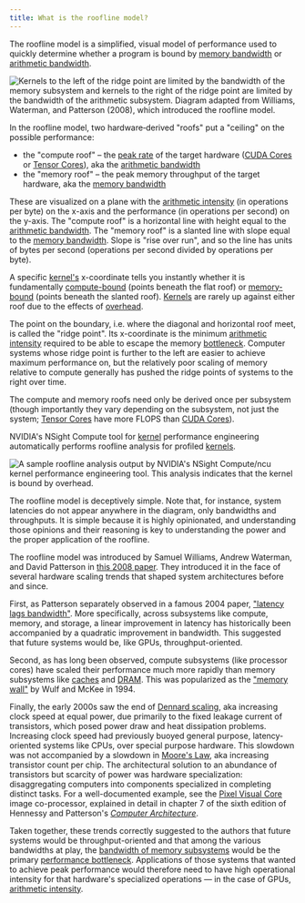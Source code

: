 ```yaml
---
title: What is the roofline model?
---
```


The roofline model is a simplified, visual model of performance used to quickly determine whether a program is bound by [memory bandwidth](/gpu-glossary/perf/FIXME) or [arithmetic bandwidth](/gpu-glossary/perf/FIXME).

![[Kernels](/gpu-glossary/device-software/kernel) to the left of the ridge point are [limited by the bandwidth of the memory subsystem](/gpu-glossary/perf/FIXME) and [kernels](/gpu-glossary/device-software/kernel) to the right of the ridge point are [limited by the bandwidth of the arithmetic subsystem](/gpu-glossary/perf/FIXME). Diagram adapted from [Williams, Waterman, and Patterson (2008)](https://people.eecs.berkeley.edu/~kubitron/cs252/handouts/papers/RooflineVyNoYellow.pdf), which introduced the roofline model.](GPU%20Performance%20Glossary%202251e7f1694980bd93e4f67a75c6e489/terminal-roofline-model(1)%201.png)

In the roofline model, two hardware‑derived "roofs" put a "ceiling" on the possible performance:

- the "compute roof" – the [peak rate](/gpu-glossary/perf/FIXME) of the target hardware ([CUDA Cores](modal.com/gpu-glossary/device-hardware/cuda-core) or [Tensor Cores](/gpu-glossary/device-hardware/tensor-core)), aka the [arithmetic bandwidth](/gpu-glossary/perf/FIXME)
- the "memory roof" – the peak memory throughput of the target hardware, aka the [memory bandwidth](/gpu-glossary/perf/FIXME)

These are visualized on a plane with the [arithmetic intensity](/gpu-glossary/perf/FIXME) (in operations per byte) on the x-axis and the performance (in operations per second) on the y-axis. The "compute roof" is a horizontal line with height equal to the [arithmetic bandwidth](/gpu-glossary/perf/FIXME). The "memory roof" is a slanted line with slope equal to the [memory bandwidth](/gpu-glossary/perf/FIXME). Slope is "rise over run", and so the line has units of bytes per second (operations per second divided by operations per byte).

A specific [kernel's](/gpu-glossary/device-software/kernel) x-coordinate tells you instantly whether it is fundamentally [compute-bound](/gpu-glossary/perf/FIXME) (points beneath the flat roof) or [memory-bound](/gpu-glossary/perf/FIXME) (points beneath the slanted roof). [Kernels](/gpu-glossary/device-software/kernel) are rarely up against either roof due to the effects of [overhead](/gpu-glossary/perf/FIXME).

The point on the boundary, i.e. where the diagonal and horizontal roof meet, is called the "ridge point". Its x-coordinate is the minimum [arithmetic intensity](/gpu-glossary/perf/FIXME) required to be able to escape the memory [bottleneck](/gpu-glossary/perf/FIXME). Computer systems whose ridge point is further to the left are easier to achieve maximum performance on, but the relatively poor scaling of memory relative to compute generally has pushed the ridge points of systems to the right over time.

The compute and memory roofs need only be derived once per subsystem (though importantly they vary depending on the subsystem, not just the system; [Tensor Cores](/gpu-glossary/device-hardware/tensor-core) have more FLOPS than [CUDA Cores](modal.com/gpu-glossary/device-hardware/cuda-core)).

NVIDIA's NSight Compute tool for [kernel](/gpu-glossary/device-software/kernel) performance engineering automatically performs roofline analysis for profiled [kernels](/gpu-glossary/device-software/kernel).

![A sample roofline analysis output by NVIDIA's NSight Compute/`ncu` kernel performance engineering tool. This analysis indicates that the kernel is bound by overhead.](GPU%20Performance%20Glossary%202251e7f1694980bd93e4f67a75c6e489/image.png)

The roofline model is deceptively simple. Note that, for instance, system latencies do not appear anywhere in the diagram, only bandwidths and throughputs. It is simple because it is highly opinionated, and understanding those opinions and their reasoning is key to understanding the power and the proper application of the roofline.

The roofline model was introduced by Samuel Williams, Andrew Waterman, and David Patterson in [this 2008 paper](https://people.eecs.berkeley.edu/~kubitron/cs252/handouts/papers/RooflineVyNoYellow.pdf). They introduced it in the face of several hardware scaling trends that shaped system architectures before and since.

First, as Patterson separately observed in a famous 2004 paper, ["latency lags bandwidth"](https://dl.acm.org/doi/pdf/10.1145/1022594.1022596). More specifically, across subsystems like compute, memory, and storage, a linear improvement in latency has historically been accompanied by a quadratic improvement in bandwidth. This suggested that future systems would be, like GPUs, throughput-oriented.

Second, as has long been observed, compute subsystems (like processor cores) have scaled their performance much more rapidly than memory subsystems like [caches](/gpu-glossary/device-hardware/l1-data-cache) and [DRAM](/gpu-glossary/device-hardware/gpu-ram). This was popularized as the ["memory wall"](https://www.eecs.ucf.edu/~lboloni/Teaching/EEL5708_2006/slides/wulf94.pdf) by Wulf and McKee in 1994.

Finally, the early 2000s saw the end of [Dennard scaling](https://en.wikipedia.org/wiki/Dennard_scaling), aka increasing clock speed at equal power, due primarily to the fixed leakage current of transistors, which posed power draw and heat dissipation problems. Increasing clock speed had previously buoyed general purpose, latency-oriented systems like CPUs, over special purpose hardware. This slowdown was not accompanied by a slowdown in [Moore's Law](https://en.wikipedia.org/wiki/Moore%27s_law), aka increasing transistor count per chip. The architectural solution to an abundance of transistors but scarcity of power was hardware specialization: disaggregating computers into components specialized in completing distinct tasks. For a well-documented example, see the [Pixel Visual Core](https://blog.google/products/pixel/pixel-visual-core-image-processing-and-machine-learning-pixel-2/) image co-processor, explained in detail in chapter 7 of the sixth edition of Hennessy and Patterson's [*Computer Architecture*](https://archive.org/details/computerarchitectureaquantitativeapproach6thedition/page/n13/mode/2up).

Taken together, these trends correctly suggested to the authors that future systems would be throughput-oriented and that among the various bandwidths at play, the [bandwidth of memory subsystems](/gpu-glossary/perf/FIXME) would be the primary [performance bottleneck](/gpu-glossary/perf/FIXME). Applications of those systems that wanted to achieve peak performance would therefore need to have high operational intensity for that hardware's specialized operations — in the case of GPUs, [arithmetic intensity](/gpu-glossary/perf/FIXME).
